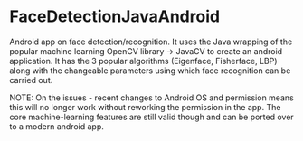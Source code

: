 # FaceDetectionJavaAndroid
Android app on face detection/recognition. It uses the Java wrapping of the popular machine learning OpenCV library -> JavaCV to create an android application. It has the 3 popular algorithms (Eigenface, Fisherface, LBP) along with the changeable parameters using which face recognition can be carried out.


NOTE: On the issues - recent changes to Android OS and permission means this will no longer work without reworking the permission in the app. The core machine-learning features are still valid though and can be ported over to a modern android app.
